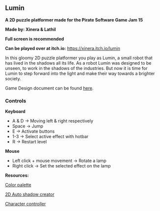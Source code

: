 ## Lumin

**A 2D puzzle platformer made for the Pirate Software Game Jam 15**

**Made by: Xinera & Lathil**

**Full screen is recommended**

**Can be played over at itch.io:** https://xinera.itch.io/lumin

In this gloomy 2D puzzle platformer you play as Lumin, a small robot that has lived in the shadows all its life. As a robot Lumin was designed to be unseen, to work in the shadows of the industries. But now it is time for Lumin to step forward into the light and make their way towards a brighter society.

Game Design document can be found [here](https://docs.google.com/document/d/1jbSJE3YnbhaMx9rr9AQLFRp3Fra9FMlUNcnPbUjD9bY/edit?tab=t.0).

### Controls

**Keyboard**
<ul>
  <li>A & D -> Moving left & right respectively</li>
  <li>Space -> Jump</li>
  <li>E -> Activate buttons</li>
  <li>1-3 -> Select active effect with hotbar</li>
  <li>R -> Restart level</li>
</ul> 

**Mouse**
<ul>
  <li>Left click + mouse movement -> Rotate a lamp</li>
  <li>Right click -> Set the selected effect on the lamp</li>
</ul> 

**Resources:**

[Color palette](https://lospec.com/palette-list/gray-weather)

[2D Auto shadow creator](https://github.com/Lumos-Github/Auto-add-Shadow-Caster-2D-on-TileMap/blob/main/Assets/ShadowCaster2DTileMap.cs)

[Character controller](https://github.com/Brackeys/2D-Character-Controller)

